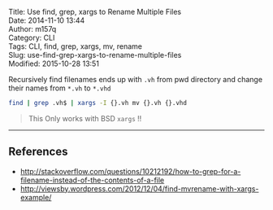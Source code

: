 Title: Use find, grep, xargs to Rename Multiple Files  
Date: 2014-11-10 13:44  
Author: m157q  
Category: CLI  
Tags: CLI, find, grep, xargs, mv, rename  
Slug: use-find-grep-xargs-to-rename-multiple-files  
Modified: 2015-10-28 13:51  
  
  
Recursively find filenames ends up with `.vh` from pwd directory and change their names from `*.vh` to `*.vhd`  
  
  
```bash  
find | grep .vh$ | xargs -I {}.vh mv {}.vh {}.vhd  
```  
> This Only works with BSD `xargs` !!  
  
---  
  
## References  
  
+ <http://stackoverflow.com/questions/10212192/how-to-grep-for-a-filename-instead-of-the-contents-of-a-file>  
+ <http://viewsby.wordpress.com/2012/12/04/find-mvrename-with-xargs-example/>  
